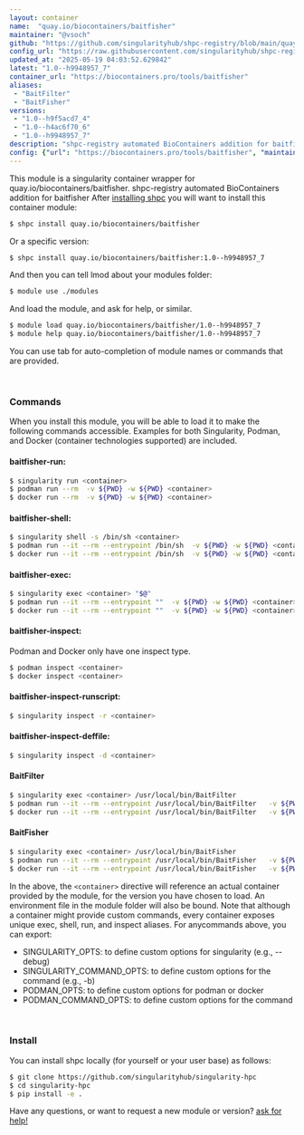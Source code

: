 ```yaml
---
layout: container
name:  "quay.io/biocontainers/baitfisher"
maintainer: "@vsoch"
github: "https://github.com/singularityhub/shpc-registry/blob/main/quay.io/biocontainers/baitfisher/container.yaml"
config_url: "https://raw.githubusercontent.com/singularityhub/shpc-registry/main/quay.io/biocontainers/baitfisher/container.yaml"
updated_at: "2025-05-19 04:03:52.629842"
latest: "1.0--h9948957_7"
container_url: "https://biocontainers.pro/tools/baitfisher"
aliases:
 - "BaitFilter"
 - "BaitFisher"
versions:
 - "1.0--h9f5acd7_4"
 - "1.0--h4ac6f70_6"
 - "1.0--h9948957_7"
description: "shpc-registry automated BioContainers addition for baitfisher"
config: {"url": "https://biocontainers.pro/tools/baitfisher", "maintainer": "@vsoch", "description": "shpc-registry automated BioContainers addition for baitfisher", "latest": {"1.0--h9948957_7": "sha256:bea46bffbaa6ae9b18d553a4c31c165ce20ba7ad5a748fa0e8afd30368ee0079"}, "tags": {"1.0--h9f5acd7_4": "sha256:2df41913a7c8553153e0343bc96f32a5bf47ee90215c5275fb82d4d57a1be6e2", "1.0--h4ac6f70_6": "sha256:d5c18f6017fb11ac9ae3e2fb1f8b5514df23e063407506699ebad3ac9eb29720", "1.0--h9948957_7": "sha256:bea46bffbaa6ae9b18d553a4c31c165ce20ba7ad5a748fa0e8afd30368ee0079"}, "docker": "quay.io/biocontainers/baitfisher", "aliases": {"BaitFilter": "/usr/local/bin/BaitFilter", "BaitFisher": "/usr/local/bin/BaitFisher"}}
---
```


This module is a singularity container wrapper for quay.io/biocontainers/baitfisher.
shpc-registry automated BioContainers addition for baitfisher
After [installing shpc](#install) you will want to install this container module:


```bash
$ shpc install quay.io/biocontainers/baitfisher
```

Or a specific version:

```bash
$ shpc install quay.io/biocontainers/baitfisher:1.0--h9948957_7
```

And then you can tell lmod about your modules folder:

```bash
$ module use ./modules
```

And load the module, and ask for help, or similar.

```bash
$ module load quay.io/biocontainers/baitfisher/1.0--h9948957_7
$ module help quay.io/biocontainers/baitfisher/1.0--h9948957_7
```

You can use tab for auto-completion of module names or commands that are provided.

<br>

### Commands

When you install this module, you will be able to load it to make the following commands accessible.
Examples for both Singularity, Podman, and Docker (container technologies supported) are included.

#### baitfisher-run:

```bash
$ singularity run <container>
$ podman run --rm  -v ${PWD} -w ${PWD} <container>
$ docker run --rm  -v ${PWD} -w ${PWD} <container>
```

#### baitfisher-shell:

```bash
$ singularity shell -s /bin/sh <container>
$ podman run --it --rm --entrypoint /bin/sh  -v ${PWD} -w ${PWD} <container>
$ docker run --it --rm --entrypoint /bin/sh  -v ${PWD} -w ${PWD} <container>
```

#### baitfisher-exec:

```bash
$ singularity exec <container> "$@"
$ podman run --it --rm --entrypoint ""  -v ${PWD} -w ${PWD} <container> "$@"
$ docker run --it --rm --entrypoint ""  -v ${PWD} -w ${PWD} <container> "$@"
```

#### baitfisher-inspect:

Podman and Docker only have one inspect type.

```bash
$ podman inspect <container>
$ docker inspect <container>
```

#### baitfisher-inspect-runscript:

```bash
$ singularity inspect -r <container>
```

#### baitfisher-inspect-deffile:

```bash
$ singularity inspect -d <container>
```


#### BaitFilter

```bash
$ singularity exec <container> /usr/local/bin/BaitFilter
$ podman run --it --rm --entrypoint /usr/local/bin/BaitFilter   -v ${PWD} -w ${PWD} <container> -c " $@"
$ docker run --it --rm --entrypoint /usr/local/bin/BaitFilter   -v ${PWD} -w ${PWD} <container> -c " $@"
```


#### BaitFisher

```bash
$ singularity exec <container> /usr/local/bin/BaitFisher
$ podman run --it --rm --entrypoint /usr/local/bin/BaitFisher   -v ${PWD} -w ${PWD} <container> -c " $@"
$ docker run --it --rm --entrypoint /usr/local/bin/BaitFisher   -v ${PWD} -w ${PWD} <container> -c " $@"
```



In the above, the `<container>` directive will reference an actual container provided
by the module, for the version you have chosen to load. An environment file in the
module folder will also be bound. Note that although a container
might provide custom commands, every container exposes unique exec, shell, run, and
inspect aliases. For anycommands above, you can export:

 - SINGULARITY_OPTS: to define custom options for singularity (e.g., --debug)
 - SINGULARITY_COMMAND_OPTS: to define custom options for the command (e.g., -b)
 - PODMAN_OPTS: to define custom options for podman or docker
 - PODMAN_COMMAND_OPTS: to define custom options for the command

<br>

### Install

You can install shpc locally (for yourself or your user base) as follows:

```bash
$ git clone https://github.com/singularityhub/singularity-hpc
$ cd singularity-hpc
$ pip install -e .
```

Have any questions, or want to request a new module or version? [ask for help!](https://github.com/singularityhub/singularity-hpc/issues)